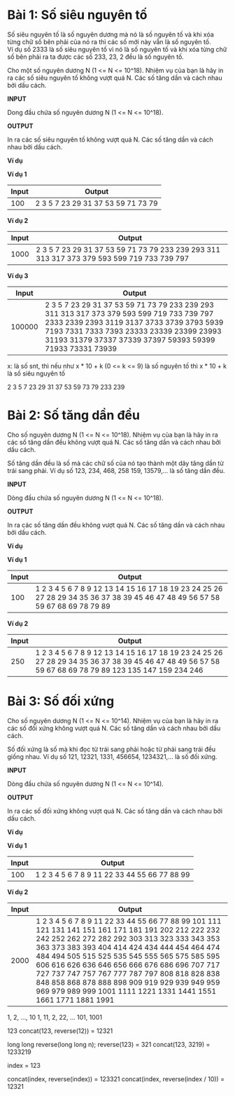 # Bài 1: Số siêu nguyên tố

Số siêu nguyên tố là số nguyên dương mà nó là số nguyên tố và khi xóa từng chữ số bên phải của nó ra thì các số mới này vẫn là số nguyên tố.<br>
Ví dụ số 2333 là số siêu nguyên tố vì nó là số nguyên tố và khi xóa từng chữ số bên phải ra ta được các số 233, 23, 2 đều là số nguyên tố.

Cho một số nguyên dương N (1 <= N <= 10^18). Nhiệm vụ của bạn là hãy in ra các số siêu nguyên tố không vượt quá N. Các số tăng dần và cách nhau bởi dấu cách.

**INPUT**

Dong đầu chứa số nguyên dương N (1 <= N <= 10^18).

**OUTPUT**

In ra các số siêu nguyên tố không vượt quá N. Các số tăng dần và cách nhau bởi dấu cách.

**Ví dụ**

**Ví dụ 1**

| Input | Output |
|-------|--------|
| 100   | 2 3 5 7 23 29 31 37 53 59 71 73 79 |

**Ví dụ 2**

| Input | Output |
|-------|--------|
| 1000  | 2 3 5 7 23 29 31 37 53 59 71 73 79 233 239 293 311 313 317 373 379 593 599 719 733 739 797 |

**Ví dụ 3**

| Input | Output |
|-------|--------|
| 100000 | 2 3 5 7 23 29 31 37 53 59 71 73 79 233 239 293 311 313 317 373 379 593 599 719 733 739 797 2333 2339 2393 3119 3137 3733 3739 3793 5939 7193 7331 7333 7393 23333 23339 23399 23993 31193 31379 37337 37339 37397 59393 59399 71933 73331 73939|

x: là số snt, thì nếu như x * 10 + k (0 <= k <= 9) là số nguyên tố thì x * 10 + k là số siêu nguyên tố

2 3 5 7 23 29 31 37 53 59 73 79 233 239

# Bài 2: Số tăng dần đều

Cho số nguyên dương N (1 <= N <= 10^18). Nhiệm vụ của bạn là hãy in ra các số tăng dần đều không vượt quá N. Các số tăng dần và cách nhau bởi dấu cách.

Số tăng dần đều là số mà các chữ số của nó tạo thành một dãy tăng dần từ trái sang phải. Ví dụ số 123, 234, 468, 258 159, 13579,... là số tăng dần đều.

**INPUT**

Dòng đầu chứa số nguyên dương N (1 <= N <= 10^18).

**OUTPUT**

In ra các số tăng dần đều không vượt quá N. Các số tăng dần và cách nhau bởi dấu cách.

**Ví dụ**

**Ví dụ 1**

| Input | Output |
|-------|--------|
| 100   | 1 2 3 4 5 6 7 8 9 12 13 14 15 16 17 18 19 23 24 25 26 27 28 29 34 35 36 37 38 39 45 46 47 48 49 56 57 58 59 67 68 69 78 79 89 |

**Ví dụ 2**

| Input | Output |
|-------|--------|
| 250  | 1 2 3 4 5 6 7 8 9 12 13 14 15 16 17 18 19 23 24 25 26 27 28 29 34 35 36 37 38 39 45 46 47 48 49 56 57 58 59 67 68 69 78 79 89 123 135 147 159 234 246|


# Bài 3: Số đối xứng

Cho số nguyên dương N (1 <= N <= 10^14). Nhiệm vụ của bạn là hãy in ra các số đối xứng không vượt quá N. Các số tăng dần và cách nhau bởi dấu cách.

Số đối xứng là số mà khi đọc từ trái sang phải hoặc từ phải sang trái đều giống nhau. Ví dụ số 121, 12321, 1331, 456654, 1234321,... là số đối xứng.

**INPUT**

Dòng đầu chứa số nguyên dương N (1 <= N <= 10^14).

**OUTPUT**

In ra các số đối xứng không vượt quá N. Các số tăng dần và cách nhau bởi dấu cách.

**Ví dụ**

**Ví dụ 1**

| Input | Output |
|-------|--------|
| 100   | 1 2 3 4 5 6 7 8 9 11 22 33 44 55 66 77 88 99 |

**Ví dụ 2**

| Input | Output |
|-------|--------|
| 2000| 1 2 3 4 5 6 7 8 9 11 22 33 44 55 66 77 88 99 101 111 121 131 141 151 161 171 181 191 202 212 222 232 242 252 262 272 282 292 303 313 323 333 343 353 363 373 383 393 404 414 424 434 444 454 464 474 484 494 505 515 525 535 545 555 565 575 585 595 606 616 626 636 646 656 666 676 686 696 707 717 727 737 747 757 767 777 787 797 808 818 828 838 848 858 868 878 888 898 909 919 929 939 949 959 969 979 989 999 1001 1111 1221 1331 1441 1551 1661 1771 1881 1991|



1, 2, ..., 10
1, 11, 2, 22, ... 101, 1001

123
concat(123, reverse(12)) = 12321

long long reverse(long long n);
reverse(123) = 321
concat(123, 3219) = 1233219

index = 123

concat(index, reverse(index)) = 123321
concat(index, reverse(index / 10)) = 12321
